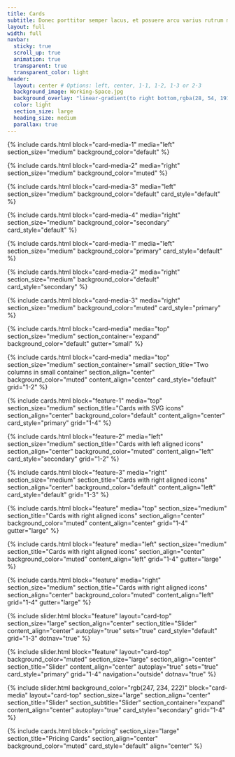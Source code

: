 ```yaml
---
title: Cards
subtitle: Donec porttitor semper lacus, et posuere arcu varius rutrum mollis vestibulum diam ac congue
layout: full
width: full
navbar:
  sticky: true
  scroll_up: true
  animation: true
  transparent: true
  transparent_color: light
header:
  layout: center # Options: left, center, 1-1, 1-2, 1-3 or 2-3
  background_image: Working-Space.jpg
  background_overlay: "linear-gradient(to right bottom,rgba(28, 54, 191, 0.85) 15%,rgba(27, 51, 191, 0.8) 50%,rgba(67, 27, 191, 0.8) 80%)"
  color: light
  section_size: large
  heading_size: medium
  parallax: true
---
```


{% include cards.html 
  block="card-media-1" 
  media="left" 
  section_size="medium"
  background_color="default"
%}

{% include cards.html 
  block="card-media-2" 
  media="right" 
  section_size="medium"
  background_color="muted"
%}

{% include cards.html 
  block="card-media-3" 
  media="left" 
  section_size="medium"
  background_color="default"
  card_style="default"
%}

{% include cards.html 
  block="card-media-4" 
  media="right" 
  section_size="medium"
  background_color="secondary"
  card_style="default"
%}

{% include cards.html 
  block="card-media-1" 
  media="left" 
  section_size="medium"
  background_color="primary"
  card_style="default"
%}

{% include cards.html 
  block="card-media-2" 
  media="right" 
  section_size="medium"
  background_color="default"
  card_style="secondary"
%}

{% include cards.html 
  block="card-media-3" 
  media="right" 
  section_size="medium"
  background_color="muted"
  card_style="primary"
%}

{% include cards.html 
  block="card-media" 
  media="top" 
  section_size="medium"
  section_container="expand"
  background_color="default"
  gutter="small"
%}

{% include cards.html 
  block="card-media" 
  media="top" 
  section_size="medium"
  section_container="small"
  section_title="Two columns in small container"
  section_align="center"
  background_color="muted"
  content_align="center"
  card_style="default"
  grid="1-2"
%}

{% include cards.html 
  block="feature-1" 
  media="top" 
  section_size="medium"
  section_title="Cards with SVG icons"
  section_align="center"
  background_color="default"
  content_align="center"
  card_style="primary"
  grid="1-4"
%}

{% include cards.html 
  block="feature-2" 
  media="left" 
  section_size="medium"
  section_title="Cards with left aligned icons"
  section_align="center"
  background_color="muted"
  content_align="left"
  card_style="secondary"
  grid="1-2"
%}

{% include cards.html 
  block="feature-3" 
  media="right" 
  section_size="medium"
  section_title="Cards with right aligned icons"
  section_align="center"
  background_color="default"
  content_align="left"
  card_style="default"
  grid="1-3"
%}

{% include cards.html 
  block="feature" 
  media="top" 
  section_size="medium"
  section_title="Cards with right aligned icons"
  section_align="center"
  background_color="muted"
  content_align="center"
  grid="1-4"
  gutter="large"
%}

{% include cards.html 
  block="feature" 
  media="left" 
  section_size="medium"
  section_title="Cards with right aligned icons"
  section_align="center"
  background_color="muted"
  content_align="left"
  grid="1-4"
  gutter="large"
%}

{% include cards.html 
  block="feature" 
  media="right" 
  section_size="medium"
  section_title="Cards with right aligned icons"
  section_align="center"
  background_color="muted"
  content_align="left"
  grid="1-4"
  gutter="large"
%}

{% include slider.html 
  block="feature" 
  layout="card-top" 
  section_size="large"
  section_align="center" 
  section_title="Slider" 
  content_align="center"
  autoplay="true"
  sets="true"
  card_style="default"
  grid="1-3"
  dotnav="true"
%}

{% include slider.html 
  block="feature" 
  layout="card-top" 
  background_color="muted"
  section_size="large"
  section_align="center" 
  section_title="Slider" 
  content_align="center"
  autoplay="true"
  sets="true"
  card_style="primary"
  grid="1-4"
  navigation="outside"
  dotnav="true"
%}

{% include slider.html 
  background_color="rgb(247, 234, 222)"
  block="card-media" 
  layout="card-top" 
  section_size="large"
  section_align="center" 
  section_title="Slider" 
  section_subtitle="Slider" 
  section_container="expand"
  content_align="center"
  autoplay="true"
  card_style="secondary"
  grid="1-4"
%}

{% include cards.html 
  block="pricing" 
  section_size="large"
  section_title="Pricing Cards" 
  section_align="center"
  background_color="muted" 
  card_style="default"
  align="center"
%}
